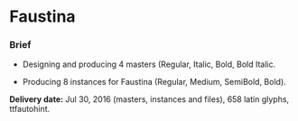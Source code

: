 # Faustina


### Brief

* Designing and producing 4 masters (Regular, Italic, Bold, Bold Italic.

* Producing 8 instances for Faustina (Regular, Medium, SemiBold, Bold).

**Delivery date:** Jul 30, 2016 (masters, instances and files), 658 latin glyphs,
ttfautohint.